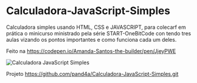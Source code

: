 # Calculadora-JavaScript-Simples
Calculadora simples usando HTML, CSS e JAVASCRIPT, para colecarf em prática o minicurso ministrado pela série START-OneBitCode con tendo tres aulas vizando os pontos importantes e como funciona cada um deles.

Feito na https://codepen.io/Amanda-Santos-the-builder/pen/JjeyPWE

![Calculadora JavaScript Simples](https://github.com/pand4a/Calculadora-JavaScript-Simples/assets/124163398/a5fc9f11-68d4-4fdd-bb1d-5239a9bea900)
 
 Projeto https://github.com/pand4a/Calculadora-JavaScript-Simples.git
